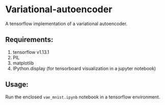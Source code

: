 # Variational-autoencoder
A tensorflow implementation of a variational autoencoder.

## Requirements:
1. tensorflow v1.13.1
2. PIL
3. matplotlib
4. IPython.display (for tensorboard visualization in a jupyter notebook)

## Usage:
Run the enclosed `vae_mnist.ipynb` notebook in a tensorflow environment.
